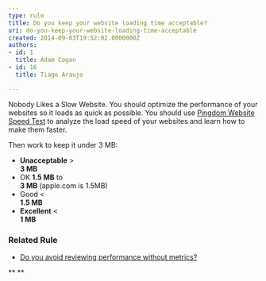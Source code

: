 ```yaml
---
type: rule
title: Do you keep your website loading time acceptable?
uri: do-you-keep-your-website-loading-time-acceptable
created: 2014-09-03T19:52:02.0000000Z
authors:
- id: 1
  title: Adam Cogan
- id: 16
  title: Tiago Araujo

---
```


Nobody Likes a Slow Website. You should optimize the performance of your websites so it loads as quick as possible. 
You should use     [Pingdom Website Speed Test​​​](http&#58;//tools.pingdom.com/fpt/) to analyze the load speed of your websites and learn how to make them faster.

Then work to k​eep it under 3 MB:


- **Unacceptable** &gt; <br>         **3 MB​​**
- OK **1.5 MB** to <br>         **3 MB** (apple.com is 1.5MB)
- Good &lt; <br>         **1.5 MB​**
- **Excellent** &lt; <br>         **1 MB**



### Related Rule​

- ​[Do you avoid reviewing performa​​nce without metrics?​](/do-you-avoid-reviewing-performance-without-metrics)

**
**
